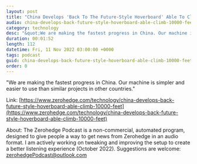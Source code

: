 ```yaml
---
layout: post
title: "China Develops 'Back To The Future-Style Hoverboard' Able To Climb 10,000 Feet"
audio: china-develops-back-future-style-hoverboard-able-climb-10000-feet-0
category: technology
desc: "&quot;We are making the fastest progress in China. Our machine is simpler and easier to use than similar projects in other countries.&quot; "
duration: 00:01:52
length: 112
datetime: Fri, 11 Nov 2022 03:00:00 +0000
tags: podcast
guid: china-develops-back-future-style-hoverboard-able-climb-10000-feet-0
order: 0
---
```

&quot;We are making the fastest progress in China. Our machine is simpler and easier to use than similar projects in other countries.&quot; 

Link: [https://www.zerohedge.com/technology/china-develops-back-future-style-hoverboard-able-climb-10000-feet](https://www.zerohedge.com/technology/china-develops-back-future-style-hoverboard-able-climb-10000-feet)

About: The Zerohedge Podcast is a non-commercial, automated program, designed to give people a way to get news from Zerohedge in an audio format.  I am actively working on tweaking and improving the setup to create a better listening experience (October 2022).  Suggestions are welcome: [zerohedgePodcast@outlook.com](mailto:zerohedgePodcast@outlook.com)